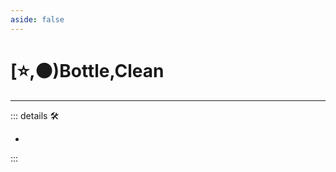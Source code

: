 ```yaml
---
aside: false
---
```

# [⭐,🟠)<labor>Bottle</labor>,<motor>Clean</motor>

---

<!-- =================================================== -->
<!-- =================================================== -->
<!-- =================================================== -->
<!-- =================================================== -->
<!-- =================================================== -->
::: details 🛠

-

:::

